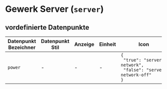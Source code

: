 
# Gewerk Server (`server`)

## vordefinierte Datenpunkte

<table><thead><tr><th>Datenpunkt Bezeichner</th><th>Datenpunkt Stil</th><th>Anzeige</th><th>Einheit</th><th>Icon</th><th>Icon Stil</th></tr></thead>
<tbody><tr><td><code>power</code></td><td>-</td><td>-</td><td>-</td><td><code>{<br />&nbsp;&quot;true&quot;:&nbsp;&quot;server-network&quot;,<br />&nbsp;&quot;false&quot;:&nbsp;&quot;server-network-off&quot;<br />}</code></td><td>-</td></tr></tbody>
</table>